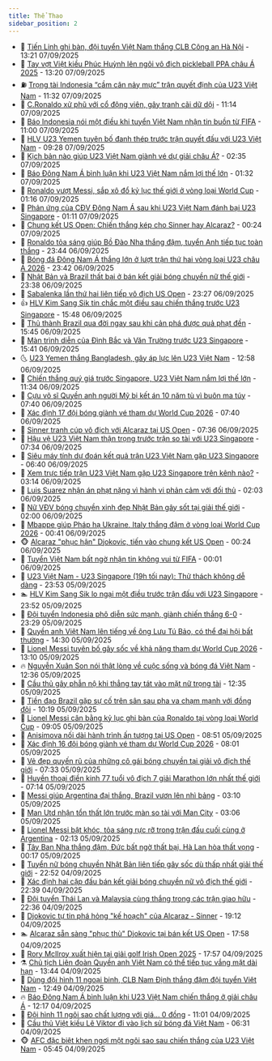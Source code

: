 ```yaml
---
title: Thể Thao
sidebar_position: 2
---
```


<!-- dantri-the-thao:START -->
- 🎡 [Tiến Linh ghi bàn, đội tuyển Việt Nam thắng CLB Công an Hà Nội](https://dantri.com.vn/the-thao/tien-linh-ghi-ban-doi-tuyen-viet-nam-thang-clb-cong-an-ha-noi-20250907202111651.htm) - 13:21 07/09/2025
- 💯 [Tay vợt Việt kiều Phúc Huỳnh lên ngôi vô địch pickleball PPA châu Á 2025](https://dantri.com.vn/the-thao/tay-vot-viet-kieu-phuc-huynh-len-ngoi-vo-dich-pickleball-ppa-chau-a-2025-20250907185347186.htm) - 13:20 07/09/2025
- ⛽️ [Trọng tài Indonesia “cầm cân nảy mực” trận quyết định của U23 Việt Nam](https://dantri.com.vn/the-thao/trong-tai-indonesia-cam-can-nay-muc-tran-quyet-dinh-cua-u23-viet-nam-20250907183203648.htm) - 11:32 07/09/2025
- 💃 [C.Ronaldo xử phũ với cổ động viên, gây tranh cãi dữ dội](https://dantri.com.vn/the-thao/cronaldo-xu-phu-voi-co-dong-vien-gay-tranh-cai-du-doi-20250907181435160.htm) - 11:14 07/09/2025
- 🌈 [Báo Indonesia nói một điều khi tuyển Việt Nam nhận tin buồn từ FIFA](https://dantri.com.vn/the-thao/bao-indonesia-noi-mot-dieu-khi-tuyen-viet-nam-nhan-tin-buon-tu-fifa-20250907174333880.htm) - 11:00 07/09/2025
- 🦅 [HLV U23 Yemen tuyên bố đanh thép trước trận quyết đấu với U23 Việt Nam](https://dantri.com.vn/the-thao/hlv-u23-yemen-tuyen-bo-danh-thep-truoc-tran-quyet-dau-voi-u23-viet-nam-20250907133723512.htm) - 09:28 07/09/2025
- 🌝 [Kịch bản nào giúp U23 Việt Nam giành vé dự giải châu Á?](https://dantri.com.vn/the-thao/kich-ban-nao-giup-u23-viet-nam-gianh-ve-du-giai-chau-a-20250907092423643.htm) - 02:35 07/09/2025
- 🚀 [Báo Đông Nam Á bình luận khi U23 Việt Nam nắm lợi thế lớn](https://dantri.com.vn/the-thao/bao-dong-nam-a-binh-luan-khi-u23-viet-nam-nam-loi-the-lon-20250907082257565.htm) - 01:32 07/09/2025
- 🎉 [Ronaldo vượt Messi, sắp xô đổ kỷ lục thế giới ở vòng loại World Cup](https://dantri.com.vn/the-thao/ronaldo-vuot-messi-sap-xo-do-ky-luc-the-gioi-o-vong-loai-world-cup-20250907080019384.htm) - 01:16 07/09/2025
- 📝 [Phản ứng của CĐV Đông Nam Á sau khi U23 Việt Nam đánh bại U23 Singapore](https://dantri.com.vn/the-thao/phan-ung-cua-cdv-dong-nam-a-sau-khi-u23-viet-nam-danh-bai-u23-singapore-20250907073733050.htm) - 01:11 07/09/2025
- 🦄 [Chung kết US Open: Chiến thắng kép cho Sinner hay Alcaraz?](https://dantri.com.vn/the-thao/chung-ket-us-open-chien-thang-kep-cho-sinner-hay-alcaraz-20250907072445950.htm) - 00:24 07/09/2025
- 🎉 [Ronaldo tỏa sáng giúp Bồ Đào Nha thắng đậm, tuyển Anh tiếp tục toàn thắng](https://dantri.com.vn/the-thao/ronaldo-toa-sang-giup-bo-dao-nha-thang-dam-tuyen-anh-tiep-tuc-toan-thang-20250907063046031.htm) - 23:44 06/09/2025
- 💼 [Bóng đá Đông Nam Á thắng lớn ở lượt trận thứ hai vòng loại U23 châu Á 2026](https://dantri.com.vn/the-thao/bong-da-dong-nam-a-thang-lon-o-luot-tran-thu-hai-vong-loai-u23-chau-a-2026-20250907012031051.htm) - 23:42 06/09/2025
- 🤡 [Nhật Bản và Brazil thất bại ở bán kết giải bóng chuyền nữ thế giới](https://dantri.com.vn/the-thao/nhat-ban-va-brazil-that-bai-o-ban-ket-giai-bong-chuyen-nu-the-gioi-20250906230415405.htm) - 23:38 06/09/2025
- 🦆 [Sabalenka lần thứ hai liên tiếp vô địch US Open](https://dantri.com.vn/the-thao/sabalenka-lan-thu-hai-lien-tiep-vo-dich-us-open-20250907062124447.htm) - 23:27 06/09/2025
- 👍 [HLV Kim Sang Sik tin chắc một điều sau chiến thắng trước U23 Singapore](https://dantri.com.vn/the-thao/hlv-kim-sang-sik-tin-chac-mot-dieu-sau-chien-thang-truoc-u23-singapore-20250906223257397.htm) - 15:48 06/09/2025
- 💼 [Thủ thành Brazil qua đời ngay sau khi cản phá được quả phạt đền](https://dantri.com.vn/the-thao/thu-thanh-brazil-qua-doi-ngay-sau-khi-can-pha-duoc-qua-phat-den-20250906222904818.htm) - 15:45 06/09/2025
- 🦒 [Màn trình diễn của Đình Bắc và Văn Trường trước U23 Singapore](https://dantri.com.vn/the-thao/man-trinh-dien-cua-dinh-bac-va-van-truong-truoc-u23-singapore-20250906222756459.htm) - 15:41 06/09/2025
- 🌜 [U23 Yemen thắng Bangladesh, gây áp lực lên U23 Việt Nam](https://dantri.com.vn/the-thao/u23-yemen-thang-bangladesh-gay-ap-luc-len-u23-viet-nam-20250906194629421.htm) - 12:58 06/09/2025
- 🦆 [Chiến thắng quý giá trước Singapore, U23 Việt Nam nắm lợi thế lớn](https://dantri.com.vn/the-thao/chien-thang-quy-gia-truoc-singapore-u23-viet-nam-nam-loi-the-lon-20250906183411818.htm) - 11:34 06/09/2025
- 💪 [Cựu võ sĩ Quyền anh người Mỹ bị kết án 10 năm tù vì buôn ma túy](https://dantri.com.vn/the-thao/cuu-vo-si-quyen-anh-nguoi-my-bi-ket-an-10-nam-tu-vi-buon-ma-tuy-20250906110112026.htm) - 07:40 06/09/2025
- 🧠 [Xác định 17 đội bóng giành vé tham dự World Cup 2026](https://dantri.com.vn/the-thao/xac-dinh-17-doi-bong-gianh-ve-tham-du-world-cup-2026-20250906104001723.htm) - 07:40 06/09/2025
- 🦄 [Sinner tranh cúp vô địch với Alcaraz tại US Open](https://dantri.com.vn/the-thao/sinner-tranh-cup-vo-dich-voi-alcaraz-tai-us-open-20250906115124344.htm) - 07:36 06/09/2025
- 🥸 [Hậu vệ U23 Việt Nam thận trọng trước trận so tài với U23 Singapore](https://dantri.com.vn/the-thao/hau-ve-u23-viet-nam-than-trong-truoc-tran-so-tai-voi-u23-singapore-20250906112223374.htm) - 07:34 06/09/2025
- 🤠 [Siêu máy tính dự đoán kết quả trận U23 Việt Nam gặp U23 Singapore](https://dantri.com.vn/the-thao/sieu-may-tinh-du-doan-ket-qua-tran-u23-viet-nam-gap-u23-singapore-20250906134011718.htm) - 06:40 06/09/2025
- 👺 [Xem trực tiếp trận U23 Việt Nam gặp U23 Singapore trên kênh nào?](https://dantri.com.vn/the-thao/xem-truc-tiep-tran-u23-viet-nam-gap-u23-singapore-tren-kenh-nao-20250906100736393.htm) - 03:14 06/09/2025
- 📝 [Luis Suarez nhận án phạt nặng vì hành vi phản cảm với đối thủ](https://dantri.com.vn/the-thao/luis-suarez-nhan-an-phat-nang-vi-hanh-vi-phan-cam-voi-doi-thu-20250906082346622.htm) - 02:03 06/09/2025
- 🦆 [Nữ VĐV bóng chuyền xinh đẹp Nhật Bản gây sốt tại giải thế giới](https://dantri.com.vn/the-thao/nu-vdv-bong-chuyen-xinh-dep-nhat-ban-gay-sot-tai-giai-the-gioi-20250905234912201.htm) - 02:00 06/09/2025
- 🥳 [Mbappe giúp Pháp hạ Ukraine, Italy thắng đậm ở vòng loại World Cup 2026](https://dantri.com.vn/the-thao/mbappe-giup-phap-ha-ukraine-italy-thang-dam-o-vong-loai-world-cup-2026-20250906072701057.htm) - 00:41 06/09/2025
- 🐵 [Alcaraz &quot;phục hận&quot; Djokovic, tiến vào chung kết US Open](https://dantri.com.vn/the-thao/alcaraz-phuc-han-djokovic-tien-vao-chung-ket-us-open-20250906072352038.htm) - 00:24 06/09/2025
- 🤩 [Tuyển Việt Nam bất ngờ nhận tin không vui từ FIFA](https://dantri.com.vn/the-thao/tuyen-viet-nam-bat-ngo-nhan-tin-khong-vui-tu-fifa-20250906001158146.htm) - 00:01 06/09/2025
- 🤠 [U23 Việt Nam - U23 Singapore &lpar;19h tối nay&rpar;: Thử thách không dễ dàng](https://dantri.com.vn/the-thao/u23-viet-nam-u23-singapore-19h-toi-nay-thu-thach-khong-de-dang-20250905235445428.htm) - 23:53 05/09/2025
- 🏊 [HLV Kim Sang Sik lo ngại một điều trước trận đấu với U23 Singapore](https://dantri.com.vn/the-thao/hlv-kim-sang-sik-lo-ngai-mot-dieu-truoc-tran-dau-voi-u23-singapore-20250906002829412.htm) - 23:52 05/09/2025
- 🗽 [Đội tuyển Indonesia phô diễn sức mạnh, giành chiến thắng 6-0](https://dantri.com.vn/the-thao/doi-tuyen-indonesia-pho-dien-suc-manh-gianh-chien-thang-6-0-20250906003004164.htm) - 23:29 05/09/2025
- 🚀 [Quyền anh Việt Nam lên tiếng về ông Lưu Tú Bảo, có thể đại hội bất thường](https://dantri.com.vn/the-thao/quyen-anh-viet-nam-len-tieng-ve-ong-luu-tu-bao-co-the-dai-hoi-bat-thuong-20250905214006280.htm) - 14:30 05/09/2025
- 🎉 [Lionel Messi tuyên bố gây sốc về khả năng tham dự World Cup 2026](https://dantri.com.vn/the-thao/lionel-messi-tuyen-bo-gay-soc-ve-kha-nang-tham-du-world-cup-2026-20250905194816225.htm) - 13:10 05/09/2025
- 🔥 [Nguyễn Xuân Son nói thật lòng về cuộc sống và bóng đá Việt Nam](https://dantri.com.vn/the-thao/nguyen-xuan-son-noi-that-long-ve-cuoc-song-va-bong-da-viet-nam-20250905192020904.htm) - 12:36 05/09/2025
- 🎉 [Cầu thủ gây phẫn nộ khi thẳng tay tát vào mặt nữ trọng tài](https://dantri.com.vn/the-thao/cau-thu-gay-phan-no-khi-thang-tay-tat-vao-mat-nu-trong-tai-20250905193447080.htm) - 12:35 05/09/2025
- 🎡 [Tiền đạo Brazil gặp sự cố trên sân sau pha va chạm mạnh với đồng đội](https://dantri.com.vn/the-thao/tien-dao-brazil-gap-su-co-tren-san-sau-pha-va-cham-manh-voi-dong-doi-20250905171508007.htm) - 10:19 05/09/2025
- 🐻 [Lionel Messi cân bằng kỷ lục ghi bàn của Ronaldo tại vòng loại World Cup](https://dantri.com.vn/the-thao/lionel-messi-can-bang-ky-luc-ghi-ban-cua-ronaldo-tai-vong-loai-world-cup-20250905154433906.htm) - 09:05 05/09/2025
- 🌊 [Anisimova nối dài hành trình ấn tượng tại US Open](https://dantri.com.vn/the-thao/anisimova-noi-dai-hanh-trinh-an-tuong-tai-us-open-20250905154708690.htm) - 08:51 05/09/2025
- 💃 [Xác định 16 đội bóng giành vé tham dự World Cup 2026](https://dantri.com.vn/the-thao/xac-dinh-16-doi-bong-gianh-ve-tham-du-world-cup-2026-20250905133643478.htm) - 08:01 05/09/2025
- 🤔 [Vẻ đẹp quyến rũ của những cô gái bóng chuyền tại giải vô địch thế giới](https://dantri.com.vn/the-thao/ve-dep-quyen-ru-cua-nhung-co-gai-bong-chuyen-tai-giai-vo-dich-the-gioi-20250905125911964.htm) - 07:33 05/09/2025
- 🤭 [Huyền thoại điền kinh 77 tuổi vô địch 7 giải Marathon lớn nhất thế giới](https://dantri.com.vn/the-thao/huyen-thoai-dien-kinh-77-tuoi-vo-dich-7-giai-marathon-lon-nhat-the-gioi-20250905141417823.htm) - 07:14 05/09/2025
- 👹 [Messi giúp Argentina đại thắng, Brazil vươn lên nhì bảng](https://dantri.com.vn/the-thao/messi-giup-argentina-dai-thang-brazil-vuon-len-nhi-bang-20250905091458770.htm) - 03:10 05/09/2025
- 🗽 [Man Utd nhận tổn thất lớn trước màn so tài với Man City](https://dantri.com.vn/the-thao/man-utd-nhan-ton-that-lon-truoc-man-so-tai-voi-man-city-20250904231442813.htm) - 03:06 05/09/2025
- 🥳 [Lionel Messi bật khóc, tỏa sáng rực rỡ trong trận đấu cuối cùng ở Argentina](https://dantri.com.vn/the-thao/lionel-messi-bat-khoc-toa-sang-ruc-ro-trong-tran-dau-cuoi-cung-o-argentina-20250905091312800.htm) - 02:13 05/09/2025
- 💃 [Tây Ban Nha thắng đậm, Đức bất ngờ thất bại, Hà Lan hòa thất vọng](https://dantri.com.vn/the-thao/tay-ban-nha-thang-dam-duc-bat-ngo-that-bai-ha-lan-hoa-that-vong-20250905060239147.htm) - 00:17 05/09/2025
- 🧰 [Tuyển nữ bóng chuyền Nhật Bản liên tiếp gây sốc dù thấp nhất giải thế giới](https://dantri.com.vn/the-thao/tuyen-nu-bong-chuyen-nhat-ban-lien-tiep-gay-soc-du-thap-nhat-giai-the-gioi-20250904180323136.htm) - 22:52 04/09/2025
- 💪 [Xác định hai cặp đấu bán kết giải bóng chuyền nữ vô địch thế giới](https://dantri.com.vn/the-thao/xac-dinh-hai-cap-dau-ban-ket-giai-bong-chuyen-nu-vo-dich-the-gioi-20250905011027129.htm) - 22:39 04/09/2025
- 🚀 [Đội tuyển Thái Lan và Malaysia cùng thắng trong các trận giao hữu](https://dantri.com.vn/the-thao/doi-tuyen-thai-lan-va-malaysia-cung-thang-trong-cac-tran-giao-huu-20250905014509163.htm) - 22:36 04/09/2025
- 🤠 [Djokovic tự tin phá hỏng &quot;kế hoạch&quot; của Alcaraz - Sinner](https://dantri.com.vn/the-thao/djokovic-tu-tin-pha-hong-ke-hoach-cua-alcaraz-sinner-20250904114656243.htm) - 19:12 04/09/2025
- 🏊 [Alcaraz sẵn sàng &quot;phục thù&quot; Djokovic tại bán kết US Open](https://dantri.com.vn/the-thao/alcaraz-san-sang-phuc-thu-djokovic-tai-ban-ket-us-open-20250904110610660.htm) - 17:58 04/09/2025
- 🦄 [Rory McIlroy xuất hiện tại giải golf Irish Open 2025](https://dantri.com.vn/the-thao/rory-mcilroy-xuat-hien-tai-giai-golf-irish-open-2025-20250904212404589.htm) - 17:57 04/09/2025
- ⚗️ [Chủ tịch Liên đoàn Quyền anh Việt Nam có thể tiếp tục vắng mặt dài hạn](https://dantri.com.vn/the-thao/chu-tich-lien-doan-quyen-anh-viet-nam-co-the-tiep-tuc-vang-mat-dai-han-20250904203757717.htm) - 13:44 04/09/2025
- 🥷 [Dùng đội hình 11 ngoại binh, CLB Nam Định thắng đậm đội tuyển Việt Nam](https://dantri.com.vn/the-thao/dung-doi-hinh-11-ngoai-binh-clb-nam-dinh-thang-dam-doi-tuyen-viet-nam-20250904194647235.htm) - 12:49 04/09/2025
- 🔥 [Báo Đông Nam Á bình luận khi U23 Việt Nam chiến thắng ở giải châu Á](https://dantri.com.vn/the-thao/bao-dong-nam-a-binh-luan-khi-u23-viet-nam-chien-thang-o-giai-chau-a-20250904191648217.htm) - 12:17 04/09/2025
- 🦅 [Đội hình 11 ngôi sao chất lượng với giá… 0 đồng](https://dantri.com.vn/the-thao/doi-hinh-11-ngoi-sao-chat-luong-voi-gia-0-dong-20250904164205138.htm) - 11:01 04/09/2025
- 🌝 [Cầu thủ Việt kiều Lê Viktor đi vào lịch sử bóng đá Việt Nam](https://dantri.com.vn/the-thao/cau-thu-viet-kieu-le-viktor-di-vao-lich-su-bong-da-viet-nam-20250904112835354.htm) - 06:31 04/09/2025
- 🐵 [AFC đặc biệt khen ngợi một ngôi sao sau chiến thắng của U23 Việt Nam](https://dantri.com.vn/the-thao/afc-dac-biet-khen-ngoi-mot-ngoi-sao-sau-chien-thang-cua-u23-viet-nam-20250904124456626.htm) - 05:45 04/09/2025<!-- dantri-the-thao:END -->

